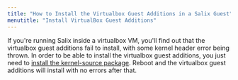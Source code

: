 ```yaml
---
title: "How to Install the Virtualbox Guest Additions in a Salix Guest"
menutitle: "Install VirtualBox Guest Additions"
---
```


If you're running Salix inside a virtualbox VM, you'll find out that the
virtualbox guest additions fail to install, with some kernel header error being
thrown. In order to be able to install the virtualbox guest additions, you just
need to [install the kernel-source package](/faq/kernel-source/). Reboot and the
virtualbox guest additions will install with no errors after that.

